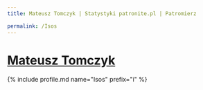 ```yaml
---
title: Mateusz Tomczyk | Statystyki patronite.pl | Patromierz

permalink: /Isos
---
```


# [Mateusz Tomczyk](https://patronite.pl/Isos)

{% include profile.md name="Isos" prefix="i" %}
